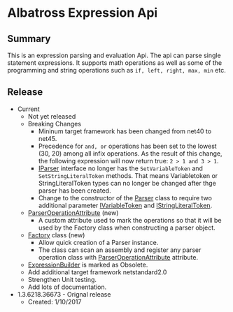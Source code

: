 # Albatross Expression Api

## Summary
This is an expression parsing and evaluation Api.  The api can parse single statement expressions.  It supports math operations as well as some of the programming and string operations such as ``if, left, right, max, min`` etc.

## Release
* Current
    * Not yet released
    * Breaking Changes
        * Mininum target framework has been changed from net40 to net45.
        * Precedence for ``and, or`` operations has been set to the lowest (30, 20) among all infix operations.  As the result of this change, the following expression will now return true: ``2 > 1 and 3 > 1``.
        * [IParser](xref:Albatross.Expression.IParser) interface no longer has the ``SetVariableToken`` and ``SetStringLiteralToken`` methods.  That means Variabletoken or StringLiteralToken types can no longer be changed after thge parser has been created.
        * Change to the constructor of the [Parser](xref:Albatross.Expression.Parser) class to require two additional parameter [IVariableToken](xref:Albatross.Expression.Tokens.IVariableToken) and [IStringLiteralToken](xref:Albatross.Expression.Tokens.IVariableToken).
    * [ParserOperationAttribute](xref:Albatross.Expression.ParserOperationAttribute) (new)
        * A custom attribute used to mark the operations so that it will be used by the Factory class when constructing a parser object.
    * [Factory](xref:Albatross.Expression.Factory) class (new)
        * Allow quick creation of a Parser instance.
        * The class can scan an assembly and register any parser operation class with [ParserOperationAttribute](xref:Albatross.Expression.ParserOperationAttribute) attribute.
    * [ExpressionBuilder](xref:Albatross.Expression.ExpressionBuilder) is marked as Obsolete.
    * Add additional target framework netstandard2.0
    * Strengthen Unit testing.
    * Add lots of documentation.
* 1.3.6218.36673 - Orignal release
    * Created: 1/10/2017
